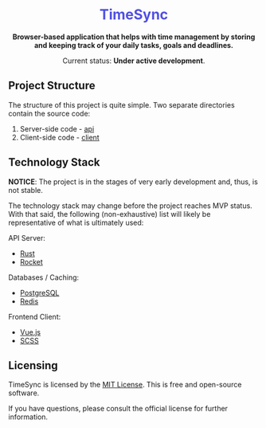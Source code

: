<div align="center">
  <h1 style="color: #5151e3">TimeSync</h1>
</div>

<div>
  <p align="center"><b>Browser-based application that helps with time management by storing and keeping track of your daily tasks, goals and deadlines.</b>
  </p>
</div>

<section>
  <div>
    <p align="center">Current status: <strong>Under active development</strong>.
    </p>
  </div>
</section>

## Project Structure
The structure of this project is quite simple. Two separate directories contain the source code:
  1. Server-side code - [api](./api)
  2. Client-side code - [client](./client)

## Technology Stack
__NOTICE__: The project is in the stages of very early development and, thus, is not stable.

The technology stack may change before the project reaches MVP status.<br/>
With that said, the following (non-exhaustive) list will likely be representative of what is ultimately used:

API Server:
- [Rust](https://www.rust-lang.org/)
- [Rocket](https://rocket.rs/)

Databases / Caching:
- [PostgreSQL](https://postgresql.org/)
- [Redis](https://redis.io/)

Frontend Client:
- [Vue.js](https://vuejs.org)
- [SCSS](https://sass-lang.com/)

## Licensing
TimeSync is licensed by the [MIT License](LICENSE.md). This is free and open-source software.

If you have questions, please consult the official license for further information.

